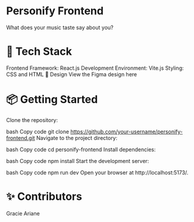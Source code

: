 # Personify Frontend
What does your music taste say about you?
# 🚀 Tech Stack
Frontend Framework: React.js
Development Environment: Vite.js
Styling: CSS and HTML
🎨 Design
View the Figma design here [<!-- Replace with your actual link -->](https://www.figma.com/design/9feMKpmoBI9apgjL7XQRYq/CodeJam-14---Personify?node-id=0-1&t=V0ZH7FWK1gHm2HNJ-1)

# 📦 Getting Started
Clone the repository:

bash
Copy code
git clone https://github.com/your-username/personify-frontend.git
Navigate to the project directory:

bash
Copy code
cd personify-frontend
Install dependencies:

bash
Copy code
npm install
Start the development server:

bash
Copy code
npm run dev
Open your browser at http://localhost:5173/.

# ✨ Contributors
Gracie
Ariane
